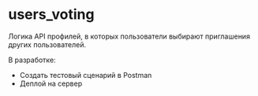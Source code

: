 # users_voting
Логика API профилей, в которых пользователи выбирают приглашения других пользователей.

В разработке:
- Создать тестовый сценарий в Postman
- Деплой на сервер